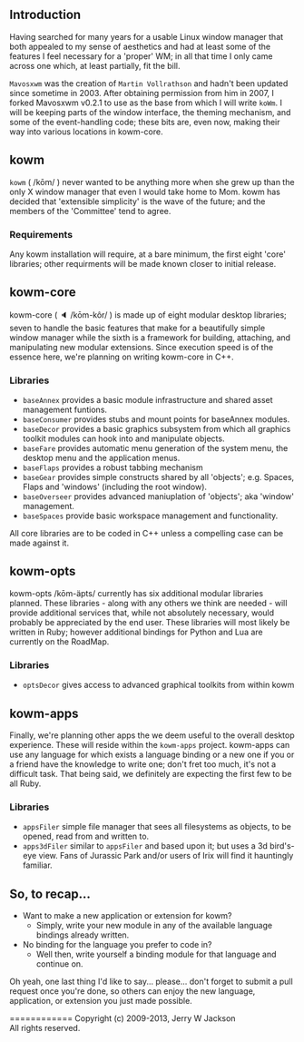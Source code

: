 ## Introduction

Having searched for many years for a usable Linux window manager that both appealed to my sense of aesthetics and had at least some of the features I feel necessary for a 'proper' WM; in all that time I only came across one which, at least partially, fit the bill. 

`Mavosxwm` was the creation of `Martin Vollrathson` and hadn't been updated since sometime in 2003. After obtaining permission from him in 2007, I forked Mavosxwm v0.2.1 to use as the base from which I will write `koWm`. I will be keeping parts of the window interface, the theming mechanism, and some of the event-handling code; these bits are, even now, making their way into various locations in kowm-core.

## kowm
`kowm` ( /kōm/ ) never wanted to be anything more when she grew up than the only X window manager that even I would take home to Mom. kowm has decided that 'extensible simplicity' is the wave of the future; and the members of the 'Committee' tend to agree. 

### Requirements
Any kowm installation will require, at a bare minimum, the first eight 'core' libraries; other requirments will be made known closer to initial release.

## kowm-core
kowm-core ( :speaker: /kōm-kôr/ ) is made up of eight modular desktop libraries; seven to handle the basic features that make for a beautifully simple window manager while the sixth is a framework for building, attaching, and manipulating new modular extensions. Since execution speed is of the essence here, we're planning on writing kowm-core in C++.

### Libraries

-   `baseAnnex` provides a basic module infrastructure and shared asset management funtions.
-   `baseConsumer` provides stubs and mount points for baseAnnex modules.
-   `baseDecor` provides a basic graphics subsystem from which all graphics toolkit modules can hook into and manipulate objects.
-   `baseFare` provides automatic menu generation of the system menu, the desktop menu and the application menus.
-   `baseFlaps` provides a robust tabbing mechanism
-   `baseGear` provides simple constructs shared by all 'objects'; e.g. Spaces, Flaps and 'windows' (including the root window).
-   `baseOverseer` provides advanced maniuplation of 'objects'; aka 'window' management.
-   `baseSpaces` provide basic workspace management and functionality.

All core libraries are to be coded in C++ unless a compelling case can be made against it.

## kowm-opts
kowm-opts /kōm-äpts/ currently has six additional modular libraries planned. These libraries - along with any others we think are needed - will provide additional services that, while not absolutely necessary, would probably be appreciated by the end user. These libraries will most likely be written in Ruby; however additional bindings for Python and Lua are currently on the RoadMap.

### Libraries

-   `optsDecor` gives access to advanced graphical toolkits from within kowm

## kowm-apps
Finally, we're planning other apps the we deem useful to the overall desktop experience. These will reside within the `kowm-apps` project. kowm-apps can use any language for which exists a language binding or a new one if you or a friend have the knowledge to write one; don't fret too much, it's not a difficult task. That being said, we definitely are expecting the first few to be all Ruby.

### Libraries

-   `appsFiler` simple file manager that sees all filesystems as objects, to be opened, read from and written to.
-   `apps3dFiler` similar to `appsFiler` and based upon it; but uses a 3d bird's-eye view. Fans of Jurassic Park and/or users of Irix will find it hauntingly familiar.

## So, to recap...
-	Want to make a new application or extension for kowm?
	-	Simply, write your new module in any of the available language bindings already written. 
-	No binding for the language you prefer to code in?
	-	Well then, write yourself a binding module for that language and continue on.

Oh yeah, one last thing I'd like to say... please... don't forget to submit a pull request once you're done, so others can enjoy the new language, application, or extension you just made possible.

============
Copyright (c) 2009-2013, Jerry W Jackson
<br />All rights reserved.
